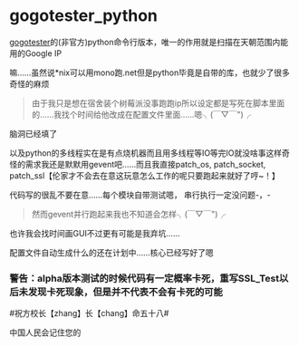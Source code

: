 gogotester_python
===============
[gogotester](https://github.com/azzvx/gogotester)的(非官方)python命令行版本，唯一的作用就是扫描在天朝范围内能用的Google IP

嘛……虽然说*nix可以用mono跑.net但是python毕竟是自带的库，也就少了很多奇怪的麻烦

>由于我只是想在宿舍装个树莓派没事跑跑ip所以设定都是写死在脚本里面的……我找个时间给他改成在配置文件里面……嗯╮(￣▽￣")╭ 

脑洞已经填了

以及python的多线程实在是有点烧机器而且用多线程等IO等完IO就没啥事这样奇怪的需求我还是默默用gevent吧……而且我直接patch\_os, patch\_socket, patch\_ssl【伦家才不会去在意这玩意怎么工作的呢只要跑起来就好了哼~！】

代码写的很乱不要在意……每个模块自带测试嗯， 串行执行一定没问题-，-

> 然而gevent并行跑起来我也不知道会怎样╮(￣▽￣")╭ 

也许我会找时间画GUI不过更有可能是我弃坑……

配置文件自动生成什么的还在计划中……核心已经写好了嗯

### 警告：alpha版本测试的时候代码有一定概率卡死，重写SSL_Test以后未发现卡死现象，但是并不代表不会有卡死的可能 ###

#祝方校长【zhang】长【chang】命五十八#

中国人民会记住您的